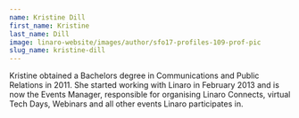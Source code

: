```yaml
---
name: Kristine Dill
first_name: Kristine
last_name: Dill
image: linaro-website/images/author/sfo17-profiles-109-prof-pic
slug_name: kristine-dill
---
```


Kristine obtained a Bachelors degree in Communications and Public Relations in 2011. She started working with Linaro in February 2013 and is now the Events Manager, responsible for organising Linaro Connects, virtual Tech Days, Webinars and all other events Linaro participates in.
